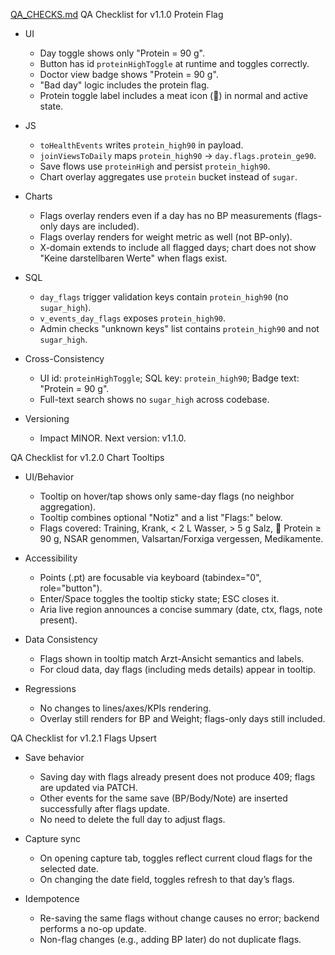 [QA_CHECKS.md](https://github.com/user-attachments/files/22434270/QA_CHECKS.md)
QA Checklist for v1.1.0 Protein Flag

- UI
  - Day toggle shows only "Protein = 90 g".
  - Button has id `proteinHighToggle` at runtime and toggles correctly.
  - Doctor view badge shows "Protein = 90 g".
  - "Bad day" logic includes the protein flag.
  - Protein toggle label includes a meat icon (🍗) in normal and active state.

- JS
  - `toHealthEvents` writes `protein_high90` in payload.
  - `joinViewsToDaily` maps `protein_high90` → `day.flags.protein_ge90`.
  - Save flows use `proteinHigh` and persist `protein_high90`.
  - Chart overlay aggregates use `protein` bucket instead of `sugar`.

- Charts
  - Flags overlay renders even if a day has no BP measurements (flags-only days are included).
  - Flags overlay renders for weight metric as well (not BP-only).
  - X-domain extends to include all flagged days; chart does not show "Keine darstellbaren Werte" when flags exist.

- SQL
  - `day_flags` trigger validation keys contain `protein_high90` (no `sugar_high`).
  - `v_events_day_flags` exposes `protein_high90`.
  - Admin checks "unknown keys" list contains `protein_high90` and not `sugar_high`.

- Cross-Consistency
  - UI id: `proteinHighToggle`; SQL key: `protein_high90`; Badge text: "Protein = 90 g".
  - Full-text search shows no `sugar_high` across codebase.

- Versioning
  - Impact MINOR. Next version: v1.1.0.


QA Checklist for v1.2.0 Chart Tooltips

- UI/Behavior
  - Tooltip on hover/tap shows only same-day flags (no neighbor aggregation).
  - Tooltip combines optional "Notiz" and a list "Flags:" below.
  - Flags covered: Training, Krank, < 2 L Wasser, > 5 g Salz, 🍗 Protein ≥ 90 g, NSAR genommen, Valsartan/Forxiga vergessen, Medikamente.

- Accessibility
  - Points (.pt) are focusable via keyboard (tabindex="0", role="button").
  - Enter/Space toggles the tooltip sticky state; ESC closes it.
  - Aria live region announces a concise summary (date, ctx, flags, note present).

- Data Consistency
  - Flags shown in tooltip match Arzt-Ansicht semantics and labels.
  - For cloud data, day flags (including meds details) appear in tooltip.

- Regressions
  - No changes to lines/axes/KPIs rendering.
  - Overlay still renders for BP and Weight; flags-only days still included.

QA Checklist for v1.2.1 Flags Upsert

- Save behavior
  - Saving day with flags already present does not produce 409; flags are updated via PATCH.
  - Other events for the same save (BP/Body/Note) are inserted successfully after flags update.
  - No need to delete the full day to adjust flags.

- Capture sync
  - On opening capture tab, toggles reflect current cloud flags for the selected date.
  - On changing the date field, toggles refresh to that day’s flags.

- Idempotence
  - Re-saving the same flags without change causes no error; backend performs a no-op update.
  - Non-flag changes (e.g., adding BP later) do not duplicate flags.
